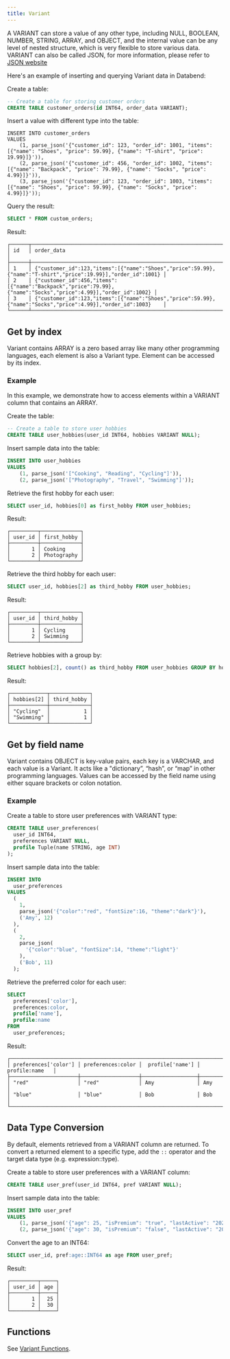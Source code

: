 ```yaml
---
title: Variant
---
```


A VARIANT can store a value of any other type, including NULL, BOOLEAN, NUMBER, STRING, ARRAY, and OBJECT, and the internal value can be any level of nested structure, which is very flexible to store various data. VARIANT can also be called JSON, for more information, please refer to [JSON website](https://www.json.org/json-en.html)

Here's an example of inserting and querying Variant data in Databend:

Create a table:
```sql
-- Create a table for storing customer orders
CREATE TABLE customer_orders(id INT64, order_data VARIANT);
```

Insert a value with different type into the table:
```
INSERT INTO customer_orders 
VALUES
    (1, parse_json('{"customer_id": 123, "order_id": 1001, "items": [{"name": "Shoes", "price": 59.99}, {"name": "T-shirt", "price": 19.99}]}')),
    (2, parse_json('{"customer_id": 456, "order_id": 1002, "items": [{"name": "Backpack", "price": 79.99}, {"name": "Socks", "price": 4.99}]}')),
    (3, parse_json('{"customer_id": 123, "order_id": 1003, "items": [{"name": "Shoes", "price": 59.99}, {"name": "Socks", "price": 4.99}]}'));
```

Query the result:
```sql
SELECT * FROM custom_orders;
```

Result:
```
┌──────┬────────────────────────────────────────────────────────────────────────────────────────────────────────────┐
│ id   │ order_data                                                                                                │
├──────┼────────────────────────────────────────────────────────────────────────────────────────────────────────────┤
│ 1    │ {"customer_id":123,"items":[{"name":"Shoes","price":59.99},{"name":"T-shirt","price":19.99}],"order_id":1001} │
│ 2    │ {"customer_id":456,"items":[{"name":"Backpack","price":79.99},{"name":"Socks","price":4.99}],"order_id":1002} │
│ 3    │ {"customer_id":123,"items":[{"name":"Shoes","price":59.99},{"name":"Socks","price":4.99}],"order_id":1003}    │
└──────┴────────────────────────────────────────────────────────────────────────────────────────────────────────────┘
```

## Get by index

Variant contains ARRAY is a zero based array like many other programming languages, each element is also a Variant type.
Element can be accessed by its index.

### Example

In this example, we demonstrate how to access elements within a VARIANT column that contains an ARRAY.

Create the table:
```sql
-- Create a table to store user hobbies
CREATE TABLE user_hobbies(user_id INT64, hobbies VARIANT NULL);
```

Insert sample data into the table:
```sql
INSERT INTO user_hobbies 
VALUES
    (1, parse_json('["Cooking", "Reading", "Cycling"]')),
    (2, parse_json('["Photography", "Travel", "Swimming"]'));
```

Retrieve the first hobby for each user:
```sql
SELECT user_id, hobbies[0] as first_hobby FROM user_hobbies;
```
Result:
```
┌─────────┬─────────────┐
│ user_id │ first_hobby │
├─────────┼─────────────┤
│       1 │ Cooking     │
│       2 │ Photography │
└─────────┴─────────────┘
```

Retrieve the third hobby for each user:
```sql
SELECT user_id, hobbies[2] as third_hobby FROM user_hobbies;
```

Result:
```
┌─────────┬─────────────┐
│ user_id │ third_hobby │
├─────────┼─────────────┤
│       1 │ Cycling     │
│       2 │ Swimming    │
└─────────┴─────────────┘
```

Retrieve hobbies with a group by:
```sql
SELECT hobbies[2], count() as third_hobby FROM user_hobbies GROUP BY hobbies[2];
```
Result:
```
┌────────────┬─────────────┐
│ hobbies[2] │ third_hobby │
├────────────┼─────────────┤
│ "Cycling"  │           1 │
│ "Swimming" │           1 │
└────────────┴─────────────┘
```

## Get by field name

Variant contains OBJECT is key-value pairs, each key is a VARCHAR, and each value is a Variant. It acts like a "dictionary”, “hash”, or “map” in other programming languages. Values can be accessed by the field name using either square brackets or colon notation.

### Example

Create a table to store user preferences with VARIANT type:
```sql
CREATE TABLE user_preferences(
  user_id INT64,
  preferences VARIANT NULL,
  profile Tuple(name STRING, age INT)
);
```

Insert sample data into the table:
```sql
INSERT INTO
  user_preferences
VALUES
  (
    1,
    parse_json('{"color":"red", "fontSize":16, "theme":"dark"}'),
    ('Amy', 12)
  ),
  (
    2,
    parse_json(
      '{"color":"blue", "fontSize":14, "theme":"light"}'
    ),
    ('Bob', 11)
  );
```

Retrieve the preferred color for each user:
```sql
SELECT
  preferences['color'],
  preferences:color,
  profile['name'],
  profile:name
FROM
  user_preferences;
```

Result:
```
┌────────────────────────────────────────────────────────────────────────────────┐
│ preferences['color'] │ preferences:color │  profile['name'] │   profile:name   │
├──────────────────────┼───────────────────┼──────────────────┼──────────────────┤
│ "red"                │ "red"             │ Amy              │ Amy              │
│ "blue"               │ "blue"            │ Bob              │ Bob              │
└────────────────────────────────────────────────────────────────────────────────┘
```

## Data Type Conversion

By default, elements retrieved from a VARIANT column are returned. To convert a returned element to a specific type, add the `::` operator and the target data type (e.g. expression::type).

Create a table to store user preferences with a VARIANT column:
```sql
CREATE TABLE user_pref(user_id INT64, pref VARIANT NULL);
```

Insert sample data into the table:
```sql
INSERT INTO user_pref 
VALUES
    (1, parse_json('{"age": 25, "isPremium": "true", "lastActive": "2023-04-10"}')),
    (2, parse_json('{"age": 30, "isPremium": "false", "lastActive": "2023-03-15"}'));
```

Convert the age to an INT64:
```sql
SELECT user_id, pref:age::INT64 as age FROM user_pref;
```
Result:
```
┌─────────┬─────┐
│ user_id │ age │
├─────────┼─────┤
│       1 │  25 │
│       2 │  30 │
└─────────┴─────┘
```

## Functions

See [Variant Functions](/sql/sql-functions/semi-structured-functions).